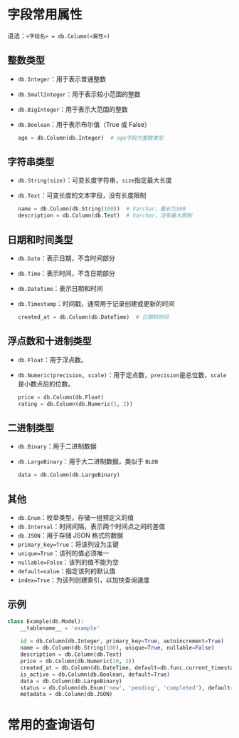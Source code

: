 # 字段常用属性

语法：`<字段名> = db.Column(<属性>)`



## 整数类型

- `db.Integer`：用于表示普通整数

- `db.SmallInteger`：用于表示较小范围的整数

- `db.BigInteger`：用于表示大范围的整数

- `db.Boolean`：用于表示布尔值（True 或 False）

    ```python
    age = db.Column(db.Integer)  # age字段为整数类型
    ```



## 字符串类型

- `db.String(size)`：可变长度字符串，`size`指定最大长度

- `db.Text`：可变长度的文本字段，没有长度限制

    ```python
    name = db.Column(db.String(100))  # Varchar，最长为100
    description = db.Column(db.Text)  # Varchar，没有最大限制
    ```



## 日期和时间类型

- `db.Date`：表示日期，不含时间部分

- `db.Time`：表示时间，不含日期部分

- `db.DateTime`：表示日期和时间

- `db.Timestamp`：时间戳，通常用于记录创建或更新的时间

    ```python
    created_at = db.Column(db.DateTime)  # 日期和时间
    ```



## 浮点数和十进制类型

- `db.Float`：用于浮点数。

- `db.Numeric(precision, scale)`：用于定点数，`precision`是总位数，`scale`是小数点后的位数。

    ```python
    price = db.Column(db.Float)  
    rating = db.Column(db.Numeric(5, 2))
    ```



## 二进制类型

- `db.Binary`：用于二进制数据

- `db.LargeBinary`：用于大二进制数据，类似于 `BLOB`

    ```python
    data = db.Column(db.LargeBinary)
    ```

    

## 其他

- `db.Enum`：枚举类型，存储一组预定义的值
- `db.Interval`：时间间隔，表示两个时间点之间的差值
- `db.JSON`：用于存储 JSON 格式的数据
- `primary_key=True`：将该列设为主键
- `unique=True`：该列的值必须唯一
- `nullable=False`：该列的值不能为空
- `default=value`：指定该列的默认值
- `index=True`：为该列创建索引，以加快查询速度



## 示例

```python
class Example(db.Model):
    __tablename__ = 'example'
    
    id = db.Column(db.Integer, primary_key=True, autoincrement=True)
    name = db.Column(db.String(100), unique=True, nullable=False)
    description = db.Column(db.Text)
    price = db.Column(db.Numeric(10, 2))
    created_at = db.Column(db.DateTime, default=db.func.current_timestamp())
    is_active = db.Column(db.Boolean, default=True)
    data = db.Column(db.LargeBinary)
    status = db.Column(db.Enum('new', 'pending', 'completed'), default='new')
    metadata = db.Column(db.JSON)
```





# 常用的查询语句

